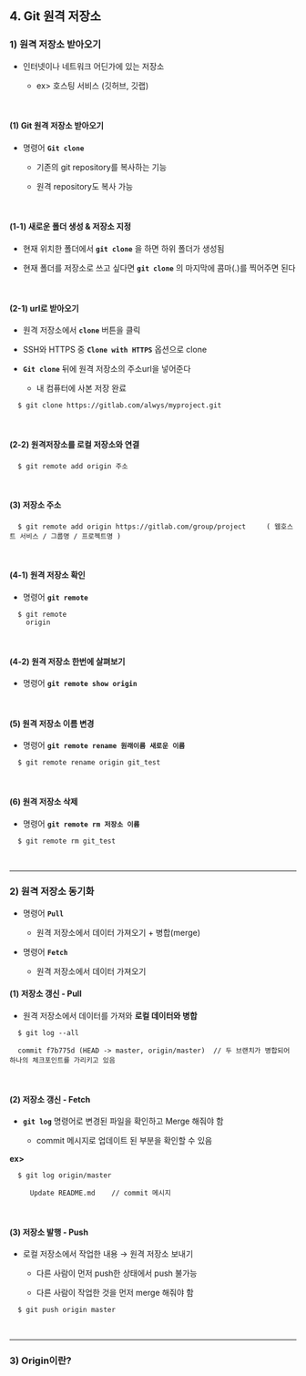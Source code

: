 ## 4. Git 원격 저장소
### 1) 원격 저장소 받아오기
* 인터넷이나 네트워크 어딘가에 있는 저장소   

   * ex> 호스팅 서비스 (깃허브, 깃랩) 
<br>

#### (1) Git 원격 저장소 받아오기
* 명령어 __```Git clone```__   

   * 기존의 git repository를 복사하는 기능   

   * 원격 repository도 복사 가능

<br>

#### (1-1) 새로운 폴더 생성 & 저장소 지정
* 현재 위치한 폴더에서 __```git clone```__ 을 하면 하위 폴더가 생성됨

* 현재 폴더를 저장소로 쓰고 싶다면 __```git clone```__ 의 마지막에 콤마(.)를 찍어주면 된다

<br>

#### (2-1) url로 받아오기
* 원격 저장소에서 __```clone```__ 버튼을 클릭   

* SSH와 HTTPS 중 __```Clone with HTTPS```__ 옵션으로 clone   

* __```Git clone```__ 뒤에 원격 저장소의 주소url을 넣어준다

   * 내 컴퓨터에 사본 저장 완료

 ```
   $ git clone https://gitlab.com/alwys/myproject.git
 ```

<br>

#### (2-2) 원격저장소를 로컬 저장소와 연결
```
  $ git remote add origin 주소
```

<br>

#### (3) 저장소 주소
```
  $ git remote add origin https://gitlab.com/group/project     ( 웹호스트 서비스 / 그룹명 / 프로젝트명 )
```

<br>

#### (4-1) 원격 저장소 확인
* 명령어 __```git remote```__

```
  $ git remote
    origin
```

<br>

#### (4-2) 원격 저장소 한번에 살펴보기
* 명령어 __```git remote show origin```__

<br>

#### (5) 원격 저장소 이름 변경
* 명령어 __```git remote rename 원래이름 새로운 이름```__

```
  $ git remote rename origin git_test
```

<br>

#### (6) 원격 저장소 삭제
* 명령어 __```git remote rm 저장소 이름```__

```
  $ git remote rm git_test
```

<br>
<hr>

### 2) 원격 저장소 동기화
* 명령어 __```Pull```__

   * 원격 저장소에서 데이터 가져오기 + 병합(merge)

* 명령어 __```Fetch```__

   * 원격 저장소에서 데이터 가져오기

#### (1) 저장소 갱신 - Pull
* 원격 저장소에서 데이터를 가져와 __로컬 데이터와 병합__   
```
  $ git log --all
  
  commit f7b775d (HEAD -> master, origin/master)  // 두 브랜치가 병합되어 하나의 체크포인트를 가리키고 있음
```

<br>

#### (2) 저장소 갱신 - Fetch
* __```git log```__ 명령어로 변경된 파일을 확인하고 Merge 해줘야 함   

   * commit 메시지로 업데이트 된 부분을 확인할 수 있음

__ex>__
```
  $ git log origin/master
  
     Update README.md    // commit 메시지
```

<br>

#### (3) 저장소 발행 - Push
* 로컬 저장소에서 작업한 내용 → 원격 저장소 보내기

   * 다른 사람이 먼저 push한 상태에서 push 불가능

   * 다른 사람이 작업한 것을 먼저 merge 해줘야 함

```
  $ git push origin master
```

<br>
<hr>

### 3) Origin이란?
